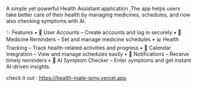 A simple yet powerful Health Assistant application
,The app helps users take better care of their health by managing medicines, schedules, and now also checking symptoms with AI.

✨ Features
	•	🔑 User Accounts – Create accounts and log in securely
	•	💊 Medicine Reminders – Set and manage medicine schedules
	•	📊 Health Tracking – Track health-related activities and progress
	•	📅 Calendar Integration – View and manage schedules easily
	•	🔔 Notifications – Receive timely reminders
	•	🤖 AI Symptom Checker – Enter symptoms and get instant AI-driven insights.

check it out : https://health-mate-ismy.vercel.app
